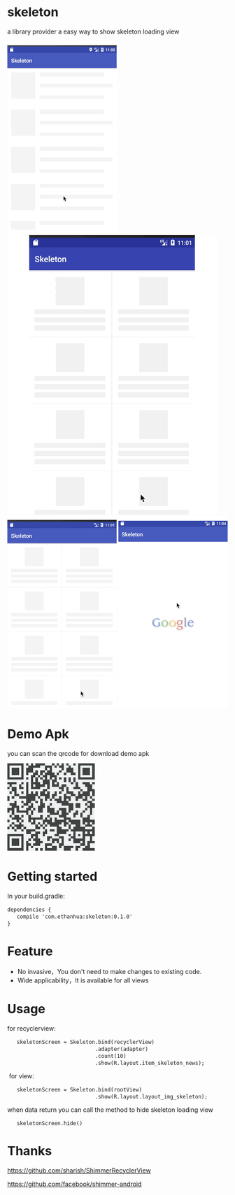 # skeleton

a library provider a easy way to show skeleton loading view 

![img](screenshots/01.gif)
![img](screenshots/02.gif)
![img](screenshots/03.gif)
![img](screenshots/04.gif)

# Demo Apk

you can scan the qrcode for download demo apk

![](screenshots/qrcode.png)

# Getting started

In your build.gradle:

    dependencies {
       compile 'com.ethanhua:skeleton:0.1.0'
    }
    
# Feature
- No invasive，You don't need to make changes to existing code.
- Wide applicability，It is available for all views
# Usage
  for recyclerview:
 
       skeletonScreen = Skeleton.bind(recyclerView)
                                .adapter(adapter)
                                .count(10)
                                .show(R.layout.item_skeleton_news);
  for view: 
   
       skeletonScreen = Skeleton.bind(rootView)
                                .show(R.layout.layout_img_skeleton);
                                
  when data return you can call the method to hide skeleton loading view 
   
       skeletonScreen.hide()
        
 # Thanks
 
 https://github.com/sharish/ShimmerRecyclerView
 
 https://github.com/facebook/shimmer-android
